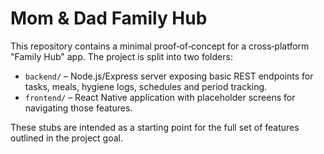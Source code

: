 # Mom & Dad Family Hub

This repository contains a minimal proof‑of‑concept for a cross‑platform
"Family Hub" app. The project is split into two folders:

- `backend/` – Node.js/Express server exposing basic REST endpoints for
  tasks, meals, hygiene logs, schedules and period tracking.
- `frontend/` – React Native application with placeholder screens for
  navigating those features.

These stubs are intended as a starting point for the full set of
features outlined in the project goal.
